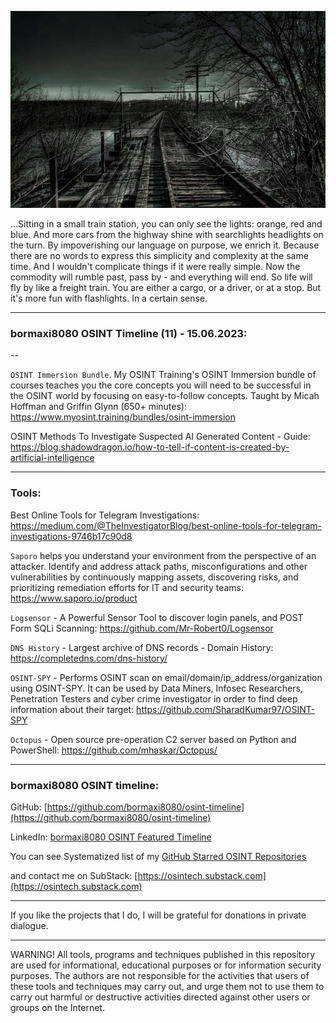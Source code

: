 ![alt text](img/11.jpg)

...Sitting in a small train station, you can only see the lights: orange, red and blue. And more cars from the highway shine with searchlights headlights on the turn. By impoverishing our language on purpose, we enrich it. Because there are no words to express this simplicity and complexity at the same time. And I wouldn't complicate things if it were really simple. Now the commodity will rumble past, pass by - and everything will end. So life will fly by like a freight train. You are either a cargo, or a driver, or at a stop. But it's more fun with flashlights. In a certain sense.

----
### bormaxi8080 OSINT Timeline (11) - 15.06.2023:

--

```OSINT Immersion Bundle```. My OSINT Training's OSINT Immersion bundle of courses teaches you the core concepts you will need to be successful in the OSINT world by focusing on easy-to-follow concepts. Taught by Micah Hoffman and Griffin Glynn (650+ minutes): https://www.myosint.training/bundles/osint-immersion

OSINT Methods To Investigate Suspected AI Generated Content - Guide: https://blog.shadowdragon.io/how-to-tell-if-content-is-created-by-artificial-intelligence

----

### Tools:

Best Online Tools for Telegram Investigations: https://medium.com/@TheInvestigatorBlog/best-online-tools-for-telegram-investigations-9746b17c90d8

```Saporo``` helps you understand your environment from the perspective of an attacker. Identify and address attack paths, misconfigurations and other vulnerabilities by continuously mapping assets, discovering risks, and prioritizing remediation efforts for IT and security teams: https://www.saporo.io/product

```Logsensor``` - A Powerful Sensor Tool to discover login panels, and POST Form SQLi Scanning: https://github.com/Mr-Robert0/Logsensor

```DNS History``` - Largest archive of DNS records - Domain History: https://completedns.com/dns-history/

```OSINT-SPY``` - Performs OSINT scan on email/domain/ip_address/organization using OSINT-SPY. It can be used by Data Miners, Infosec Researchers, Penetration Testers and cyber crime investigator in order to find deep information about their target: https://github.com/SharadKumar97/OSINT-SPY

```Octopus``` - Open source pre-operation C2 server based on Python and PowerShell: https://github.com/mhaskar/Octopus/

----
### bormaxi8080 OSINT timeline:

GitHub: [https://github.com/bormaxi8080/osint-timeline](https://github.com/bormaxi8080/osint-timeline)

LinkedIn: [bormaxi8080 OSINT Featured Timeline](https://www.linkedin.com/in/osintech/details/featured/)

You can see Systematized list of my [GitHub Starred OSINT Repositories](https://github.com/bormaxi8080/osint-repos-list)

and contact me on SubStack: [https://osintech.substack.com](https://osintech.substack.com)

----

If you like the projects that I do, I will be grateful for donations in private dialogue.

----

WARNING! All tools, programs and techniques published in this repository are used for informational, educational purposes or for information security purposes. The authors are not responsible for the activities that users of these tools and techniques may carry out, and urge them not to use them to carry out harmful or destructive activities directed against other users or groups on the Internet.